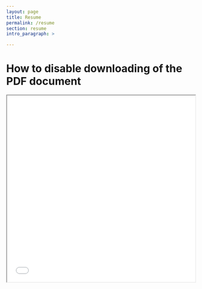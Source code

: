 ```yaml
---
layout: page
title: Resume
permalink: /resume
section: resume
intro_paragraph: >

---
```

<html>
<head>
<title>Title of the document</title>
</head>
<body>
<h1>How to disable downloading of the PDF document</h1>
<iframe src="assets/img/uploads/JordanMWilson's.pdf#toolbar=0" width="100%" height="500px">
</iframe>
</body>
</html>
